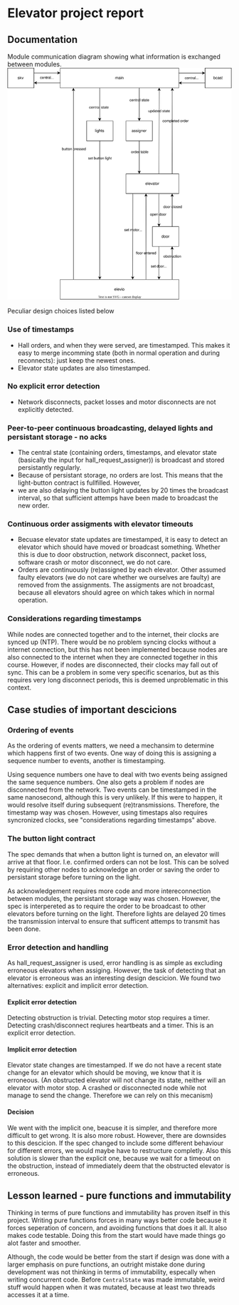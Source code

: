 # Elevator project report
## Documentation
Module communication diagram showing what information is exchanged between modules.
![Communication diagram](communication_diagram.drawio.svg)

Peculiar design choices listed below
### Use of timestamps
- Hall orders, and when they were served, are timestamped. This makes it easy to merge incomming state (both in normal operation and during reconnects): just keep the newest ones.
- Elevator state updates are also timestamped.

### No explicit error detection
- Network disconnects, packet losses and motor disconnects are not explicitly detected.

### Peer-to-peer continuous broadcasting, delayed lights and persistant storage - no acks
- The central state (containing orders, timestamps, and elevator state (basically the input for hall_request_assigner)) is broadcast and stored persistantly regularly.
- Because of persistant storage, no orders are lost. This means that the light-button contract is fullfilled. However, 
- we are also delaying the button light updates by 20 times the broadcast interval, so that sufficient attemps have been made to broadcast the new order.

### Continuous order assigments with elevator timeouts
- Becuase elevator state updates are timestamped, it is easy to detect an elevator which should have moved or broadcast something. Whether this is due to door obstruction, network disconnect, packet loss, software crash or motor disconnect, we do not care.
- Orders are continuously (re)assigned by each elevator. Other assumed faulty elevators (we do not care whether we ourselves are faulty) are removed from the assignments. The assigments are not broadcast, because all elevators should agree on which takes which in normal operation.

### Considerations regarding timestamps
While nodes are connected together and to the internet, their clocks are synced up (NTP). There would be no problem syncing clocks without a internet connection, but this has not been implemented because nodes are also connected to the internet when they are connected together in this course. However, if nodes are disconnected, their clocks may fall out of sync. This can be a problem in some very specific scenarios, but as this requires very long disconnect periods, this is deemed unproblematic in this context.

## Case studies of important descicions

### Ordering of events
As the ordering of events matters, we need a mechansim to determine which happens first of two events. One way of doing this is assigning a sequence number to events, another is timestamping.

Using sequence numbers one have to deal with two events being assigned the same sequence numbers. One also gets a problem if nodes are disconnected from the network. Two events can be timestamped in the same nanosecond, although this is very unlikely. If this were to happen, it would resolve itself during subsequent (re)transmissions. Therefore, the timestamp way was chosen. However, using timestaps also requires syncronized clocks, see "considerations regarding timestamps" above.

### The button light contract
The spec demands that when a button light is turned on, an elevator will arrive at that floor. I.e. confirmed orders can not be lost. This can be solved by requiring other nodes to acknowledge an order or saving the order to persistant storage before turning on the light.

As acknowledgement requires more code and more intereconnection between modules, the persistant storage way was chosen. However, the spec is interpereted as to require the order to be broadcast to other elevators before turning on the light. Therefore lights are delayed 20 times the transmission interval to ensure that sufficent attemps to transmit has been done.

### Error detection and handling
As hall_request_assigner is used, error handling is as simple as excluding erroneous elevators when assiging. However, the task of detecting that an elevator is erroneous was an interesting design descicion. We found two alternatives: explicit and implicit error detection.

#### Explicit error detection
Detecting obstruction is trivial. Detecting motor stop requires a timer. Detecting crash/disconnect reqiures heartbeats and a timer. This is an explicit error detection.

#### Implicit error detection
Elevator state changes are timestamped. If we do not have a recent state change for an elevator which should be moving, we know that it is erroneous.
(An obstructed elevator will not change its state, neither will an elevator with motor stop. A crashed or disconnected node while not manage to send the change. Therefore we can rely on this mecanism)

#### Decision
We went with the implicit one, beacuse it is simpler, and therefore more difficult to get wrong. It is also more robust. However, there are downsides to this descicion. If the spec changed to include some different behaviour for different errors, we would maybe have to restructure completly. Also this solution is slower than the explicit one, because we wait for a timeout on the obstruction, instead of immediately deem that the obstructed elevator is erroneous.

## Lesson learned - pure functions and immutability
Thinking in terms of pure functions and immutability has proven itself in this project. Writing pure functions forces in many ways better code because it forces seperation of concern, and avoiding functions that does it all. It also makes code testable. Doing this from the start would have made things go alot faster and smoother.

Although, the code would be better from the start if design was done with a larger emphasis on pure functions, an outright mistake done during development was not thinking in terms of immutability, especally when writing concurrent code. Before ```CentralState``` was made immutable, weird stuff would happen when it was mutated, because at least two threads accesses it at a time.
